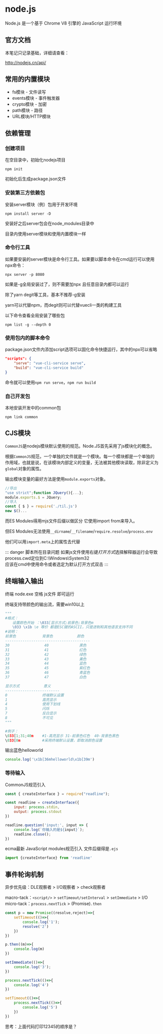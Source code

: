 # node.js

Node.js 是一个基于 Chrome V8 引擎的 JavaScript 运行环境

## 官方文档

本笔记只记录基础，详细请查看：

<http://nodejs.cn/api/>

## 常用的内置模块

- fs模块 - 文件读写
- events模块 - 事件触发器
- crypto模块 - 加密
- path模块 - 路径
- URL模块/HTTP模块

## 依赖管理

### 创建项目

在空目录中，初始化nodejs项目

```shell
npm init
```

初始化后生成package.json文件

### 安装第三方依赖包

安装server模块（例）包用于开发环境

```shell
npm install server -D
```

安装好之后server包会在node_modules目录中

目录内使用server模块和使用内置模块一样

### 命令行工具

如果要安装的server模块是命令行工具。如果要以脚本命令在cmd运行可以使用npx命令：

```shell
npx server -p 8080
```

如果是-g全局安装过了，则不需要加npx 且任意目录内都可以运行

除了yarn degit等工具，基本不推荐-g安装

yarn可以代替npm，而degit则可以代替vuecli一类的构建工具

以下命令查看全局安装了哪些包

```shell
npm list -g --depth 0
```

### 使用包内的脚本命令

package.json文件内添加script选项可以固化命令快捷运行，其中的npx可以省略

```json
"scripts": {
    "serve": "vue-cli-service serve",
    "build": "vue-cli-service build"
}
```

命令就可以使用`npm run serve`，`npm run build`

### 自己开发包

本地安装开发中的common包

```shell
npm link common
```

## CJS模块

`CommonJS`是nodejs模块默认使用的规范。Node.JS首先采用了js模块化的概念。

根据`CommonJS`规范，一个单独的文件就是一个模块。每一个模块都是一个单独的作用域，也就是说，在该模块内部定义的变量，无法被其他模块读取，除非定义为`global`对象的属性。

输出模块变量的最好方法是使用`module.exports`对象。

```js
//导出
"use strict";function JQuery(){...};
module.exports.$ = JQuery;
//导入
const { $ } = require('./til.js')
new $()...
```

而ES Modules得用mjs文件后缀以做区分 它使用import from来导入。

但ES Modules无法使用`__dirname`/`__filename`/`require.resolve`/`process.env`

他们可以用`import.meta`上的属性去代替

::: danger   脚本所在目录问题
如果js文件使用右键*打开方式*选择解释器运行会导致process.cwd定位到C:\Windows\System32    
应该在cmd中使用命令或者选定为默认打开方式双击
:::

## 终端输入输出

终端 node.exe 空格 js文件 即可运行

终端支持带颜色的输出流，需要win10以上

```python
"""
#格式：
　　设置颜色开始 ：\033[显示方式;前景色;背景色m
　　\033 \x1b \e 等价 都是ESC键的ASCII，只是进制和其他语言支持不同
#说明：
前景色            背景色           颜色
---------------------------------------
30                40              黑色
31                41              红色
32                42              绿色
33                43              黃色
34                44              蓝色
35                45              紫红色
36                46              青蓝色
37                47              白色

显示方式           意义
-------------------------
0                终端默认设置
1                高亮显示
4                使用下划线
5                闪烁
7                反白显示
8                不可见
"""

#例子：
\033[1;31;40m    #1-高亮显示 31-前景色红色  40-背景色黑色
\033[0m          #采用终端默认设置，即取消颜色设置
```

输出蓝色helloworld

```js
console.log('\x1b[36mhelloworld\x1b[39m')
```

### 等待输入

CommonJS规范引入

```js
const { createInterface } = require("readline");

const readline = createInterface({
    input: process.stdin,
    output: process.stdout
})

readline.question('input:', input => {
    console.log(`你输入的是${input}`);
    readline.close();
})
```

ecma最新 JavaScript modules规范引入 文件后缀得是`.ejs`

```js
import {createInterface} from 'readline'
```

## 事件轮询机制

异步优先级：DLE观察者 > I/O观察者 > check观察者

macro-tack：`<script/>`  > `setTimeout/setInterval` > `setImmediate` > I/O    
micro-tack：`process.nextTick` > (Promise)`.then`

```js
const p = new Promise((resolve,reject)=>{
    setTimeout(()=>{
        console.log('1');
        resolve('2')
    })
})

p.then((m)=>{
    console.log(m)
})

setImmediate(()=>{
    console.log('3');
})

process.nextTick(()=>{
    console.log('4')
})

setTimeout(()=>{
    process.nextTick(()=>{
        console.log('5')
    })
})
```

思考：上面代码打印12345的顺序是？
